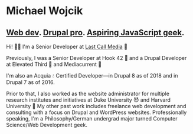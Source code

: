 # Michael Wojcik

## [Web dev](https://lastcallmedia.com/). [Drupal pro](https://www.drupal.org/u/michael_wojcik/). [Aspiring JavaScript geek](https://michaelwojcik.org/).

Hi! :wave::blush: I'm a Senior Developer at [Last Call Media](https://lastcallmedia.com/) :triangular_flag_on_post:

Previously, I was a Senior Developer at Hook 42 :purple_heart: and a Drupal Developer at Elevated Third :small_blue_diamond: and Mediacurrent :ocean:

I'm also an Acquia :droplet: Certified Developer—in Drupal 8 as of 2018 and in Drupal 7 as of 2016.

Prior to that, I also worked as the website administrator for multiple research institutes and initiatives at Duke University :smiling_imp: and Harvard University :school_satchel: My other past work includes freelance web development and consulting with a focus on Drupal and WordPress websites. Professionally speaking, I'm a Philosophy/German undergrad major turned Computer Science/Web Development geek.
